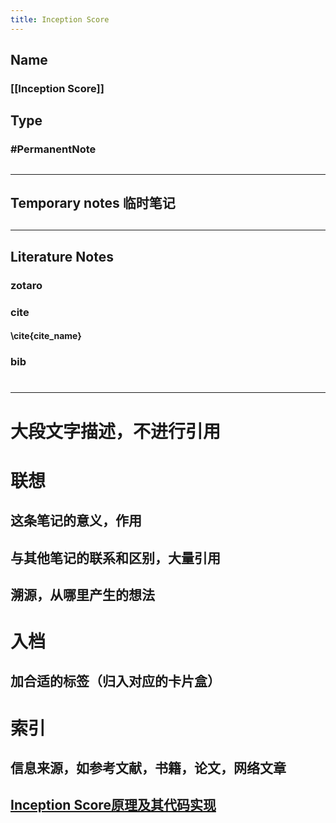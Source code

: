 ```yaml
---
title: Inception Score
---
```


## Name
### [[Inception Score]]
## Type
### #PermanentNote
##
---
## Temporary notes 临时笔记
###
##
---
## Literature Notes
### zotaro
### cite
#### \\cite{cite_name}
### bib
#
---
# 大段文字描述，不进行引用
# 联想
## 这条笔记的意义，作用
## 与其他笔记的联系和区别，大量引用
## 溯源，从哪里产生的想法
# 入档
## 加合适的标签（归入对应的卡片盒）
# 索引
## 信息来源，如参考文献，书籍，论文，网络文章
## [Inception Score原理及其代码实现](https://zhuanlan.zhihu.com/p/263652288)
##
